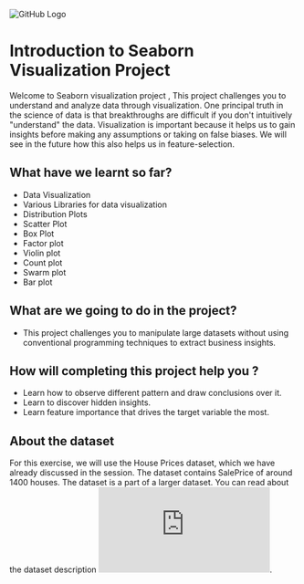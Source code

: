 
![GitHub Logo](https://s3.ap-south-1.amazonaws.com/greyatom-social/GreyAtom-logo.png)
# Introduction to Seaborn Visualization Project

Welcome to Seaborn visualization project , 
This project challenges you to understand and analyze data through visualization. 
One principal truth in the science of data is that breakthroughs are difficult if you don't intuitively "understand" the data. 
Visualization is important because it helps us to gain insights before making any assumptions or taking on false biases. 
We will see in the future how this also helps us in feature-selection.


## What have we learnt so far?
- Data Visualization
- Various Libraries for data visualization
- Distribution Plots
- Scatter Plot
- Box Plot
- Factor plot
- Violin plot
- Count plot
- Swarm plot
- Bar plot

## What are we going to do in the project?
- This project challenges you to manipulate large datasets without using conventional programming techniques to extract business insights.

## How will completing this project help you ?
- Learn how to observe different pattern and draw conclusions over it.
- Learn to discover hidden insights.
- Learn feature importance that drives the target variable the most.

## About the dataset
For this exercise, we will use the House Prices dataset, which we have already discussed in the session. The dataset contains SalePrice of around 1400 houses. The dataset is a part of a larger dataset.
You can read about the dataset description ![here](https://github.com/MayureshShilotri/GA_extended_content/blob/master/Data/house_pricing/data_description.txt).

